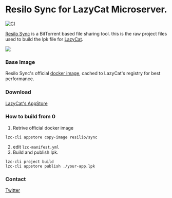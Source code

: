 # Resilo Sync for LazyCat Microserver.

[![CI](https://github.com/anpho/lazycat-resilo-sync/actions/workflows/blank.yml/badge.svg)](https://github.com/anpho/lazycat-resilo-sync/actions/workflows/blank.yml)

[Resilo Sync][1] is a BitTorrent based file sharing tool. this is the raw project files used to build the lpk file for [LazyCat][2].

![](https://dl.lazycatmicroserver.com/appstore/metarepo/zh/apps/anpho.lzcapp.resilio/screenshots/ff1f60ae-1efa-4f8f-a45f-b35e5228a925.png!mod)

### Base Image

Resilo Sync's official [docker image](3), cached to LazyCat's registry for best performance.

### Download 

[LazyCat's AppStore][4] 

### How to build from 0

1. Retrive official docker image 
```
lzc-cli appstore copy-image resilio/sync
```
2. edit `lzc-manifest.yml`
3. Build and publish lpk. 
```
lzc-cli project build
lzc-cli appstore publish ./your-app.lpk
```

### Contact

[Twitter](https://x.com/anpho)


[1]:https://www.resilio.com/
[2]:https://lazycat.cloud/
[3]:https://hub.docker.com/r/resilio/sync
[4]:https://lazycat.cloud/appstore/#/shop/detail/anpho.lzcapp.resilio